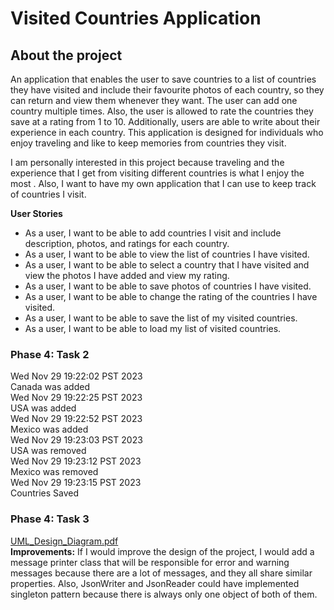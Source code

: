 # Visited Countries Application

## About the project

An application that enables the user to save countries to a list of countries they have visited
and include their favourite photos of each country, so they can return
and view them whenever they want. The user can add one country
multiple times. Also, the user is allowed to rate the countries they save 
at a rating from 1 to 10. Additionally, users are able to write about their 
experience in each country. This application is designed for individuals 
who enjoy traveling and like to keep memories from countries they visit. 

I am personally interested in this project because traveling and the experience
that I get from visiting different countries is what I enjoy the
most . Also, I want to have my own application that I can use to keep 
track of countries I visit.

**User Stories**
- As a user, I want to be able to add countries I visit and include description,
photos, and ratings for each country.
- As a user, I want to be able to view the list of countries I have visited. 
- As a user, I want to be able to select a country that I have visited and 
 view the photos I have added and view my rating.
- As a user, I want to be able to save photos of countries I have visited.
- As a user, I want to be able to change the rating of the countries I have visited.
- As a user, I want to be able to save the list of my visited countries.
- As a user, I want to be able to load my list of visited countries.

### Phase 4: Task 2
Wed Nov 29 19:22:02 PST 2023\
Canada was added\
Wed Nov 29 19:22:25 PST 2023\
USA was added\
Wed Nov 29 19:22:52 PST 2023\
Mexico was added\
Wed Nov 29 19:23:03 PST 2023\
USA was removed\
Wed Nov 29 19:23:12 PST 2023\
Mexico was removed\
Wed Nov 29 19:23:15 PST 2023\
Countries Saved

### Phase 4: Task 3
[UML_Design_Diagram.pdf](data%2FUML_Design_Diagram.pdf)\
**Improvements:**
If I would improve the design of the project, I would add a message printer 
class that will be responsible for error and warning messages because there
are a lot of messages, and they all share similar properties. Also, JsonWriter and 
JsonReader could have implemented singleton pattern because there is always only one 
object of both of them.

